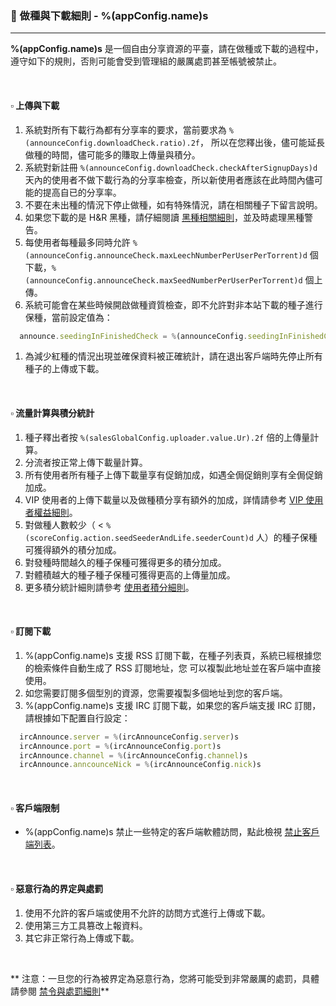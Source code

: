 ### :orange_book: 做種與下載細則 - %(appConfig.name)s
---
**%(appConfig.name)s** 是一個自由分享資源的平臺，請在做種或下載的過程中，遵守如下的規則，否則可能會受到管理組的嚴厲處罰甚至帳號被禁止。

&emsp;

#### :white_small_square: 上傳與下載

1. 系統對所有下載行為都有分享率的要求，當前要求為 `%(announceConfig.downloadCheck.ratio).2f`， 所以在您釋出後，儘可能延長做種的時間，儘可能多的賺取上傳量與積分。
1. 系統對新註冊 `%(announceConfig.downloadCheck.checkAfterSignupDays)d` 天內的使用者不做下載行為的分享率檢查，所以新使用者應該在此時間內儘可能的提高自已的分享率。
1. 不要在未出種的情況下停止做種，如有特殊情況，請在相關種子下留言說明。
1. 如果您下載的是 H&R 黑種，請仔細閱讀 [黑種相關細則](/about/manual/hnrRules)，並及時處理黑種警告。
1. 每使用者每種最多同時允許 `%(announceConfig.announceCheck.maxLeechNumberPerUserPerTorrent)d` 個下載，`%(announceConfig.announceCheck.maxSeedNumberPerUserPerTorrent)d` 個上傳。
1. 系統可能會在某些時候開啟做種資質檢查，即不允許對非本站下載的種子進行保種，當前設定值為：
```javascript
  announce.seedingInFinishedCheck = %(announceConfig.seedingInFinishedCheck)s
```
1. 為減少紅種的情況出現並確保資料被正確統計，請在退出客戶端時先停止所有種子的上傳或下載。

&emsp;

#### :white_small_square: 流量計算與積分統計

1. 種子釋出者按 `%(salesGlobalConfig.uploader.value.Ur).2f` 倍的上傳量計算。
1. 分流者按正常上傳下載量計算。
1. 所有使用者所有種子上傳下載量享有促銷加成，如遇全侷促銷則享有全侷促銷加成。
1. VIP 使用者的上傳下載量以及做種積分享有額外的加成，詳情請參考 [VIP 使用者權益細則](/about/manual/vipRules)。
1. 對做種人數較少（ < `%(scoreConfig.action.seedSeederAndLife.seederCount)d` 人）的種子保種可獲得額外的積分加成。
1. 對發種時間越久的種子保種可獲得更多的積分加成。
1. 對體積越大的種子種子保種可獲得更高的上傳量加成。
1. 更多積分統計細則請參考 [使用者積分細則](/about/manual/scoreRules)。

&emsp;

#### :white_small_square: 訂閱下載

1. %(appConfig.name)s 支援 RSS 訂閱下載，在種子列表頁，系統已經根據您的檢索條件自動生成了 RSS 訂閱地址，您 可以複製此地址並在客戶端中直接使用。
1. 如您需要訂閱多個型別的資源，您需要複製多個地址到您的客戶端。
1. %(appConfig.name)s 支援 IRC 訂閱下載，如果您的客戶端支援 IRC 訂閱，請根據如下配置自行設定：
```javascript
  ircAnnounce.server = %(ircAnnounceConfig.server)s
  ircAnnounce.port = %(ircAnnounceConfig.port)s
  ircAnnounce.channel = %(ircAnnounceConfig.channel)s
  ircAnnounce.anncounceNick = %(ircAnnounceConfig.nick)s
```

&emsp;

#### :white_small_square: 客戶端限制

* %(appConfig.name)s 禁止一些特定的客戶端軟體訪問，點此檢視 [禁止客戶端列表](/about/black)。

&emsp;

#### :white_small_square: 惡意行為的界定與處罰

1. 使用不允許的客戶端或使用不允許的訪問方式進行上傳或下載。
1. 使用第三方工具篡改上報資料。
1. 其它非正常行為上傳或下載。

&emsp;

<span class="text-danger">** 注意：一旦您的行為被界定為惡意行為，您將可能受到非常嚴厲的處罰，具體請參閱 [禁令與處罰細則](/about/manual/forbidRules)**</span>